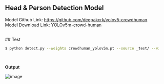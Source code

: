##  Head & Person Detection Model 

Model Github Link: https://github.com/deepakcrk/yolov5-crowdhuman<br/>
Model Download Link:  [YOLOv5m-crowd-human](https://drive.google.com/file/d/1gglIwqxaH2iTvy6lZlXuAcMpd_U0GCUb/view?usp=sharing) 

<br/>
## Test

```bash
$ python detect.py --weights crowdhuman_yolov5m.pt --source _test/ --view-img  --heads

```

<br/>

**Output**

![image](https://user-images.githubusercontent.com/86834982/203070011-1cfcf754-b6fc-4feb-bf25-c585b08e7b72.png)

<br/>


